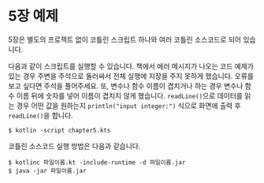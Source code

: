 # 5장 예제

5장은 별도의 프로젝트 없이 코틀린 스크립트 하나와 여러 코틀린 소스코드로 되어 있습니다.

다음과 같이 스크립트를 실행할 수 있습니다. 책에서 에러 메시지가 나오는 코드 예제가 있는 경우 주변을 주석으로 둘러싸서 전체 실행에 지장을 주지 못하게 했습니다. 오류를 보고 싶다면 주석을 풀어주세요.
또, 변수나 함수 이름이 겹치거나 하는 경우 변수나 함수 이름 뒤에 숫자를 넣어 이름이 겹치지 않게 했습니다. `readLine()`으로 데이터를 읽는 경우 어떤 값을 원하는지 `println("input integer:")` 식으로 화면에 출력 후 `readLine()`을 합니다.

```
$ kotlin -script chapter5.kts
```

코틀린 소스코드 실행 방법은 다음과 같습니다.

```
$ kotlinc 파일이름.kt -include-runtime -d 파일이름.jar
$ java -jar 파일이름.jar
```